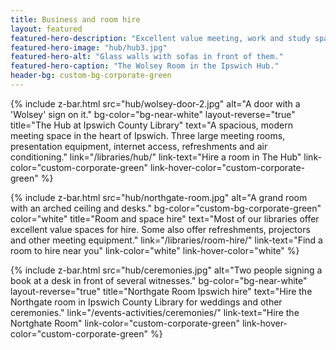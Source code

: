 ```yaml
---
title: Business and room hire
layout: featured
featured-hero-description: "Excellent value meeting, work and study spaces and resources across Suffolk."
featured-hero-image: "hub/hub3.jpg"
featured-hero-alt: "Glass walls with sofas in front of them."
featured-hero-caption: "The Wolsey Room in the Ipswich Hub."
header-bg: custom-bg-corporate-green
---
```


{%
  include z-bar.html
  src="hub/wolsey-door-2.jpg"
  alt="A door with a 'Wolsey' sign on it."
  bg-color="bg-near-white"
  layout-reverse="true"
  title="The Hub at Ipswich County Library"
  text="A spacious, modern meeting space in the heart of Ipswich. Three large meeting rooms, presentation equipment, internet access, refreshments and air conditioning."
  link="/libraries/hub/"
  link-text="Hire a room in The Hub"
  link-color="custom-corporate-green"
  link-hover-color="custom-corporate-green"
%}

{%
  include z-bar.html
  src="hub/northgate-room.jpg"
  alt="A grand room with an arched ceiling and desks."
  bg-color="custom-bg-corporate-green"
  color="white"
  title="Room and space hire"
  text="Most of our libraries offer excellent value spaces for hire. Some also offer refreshments, projectors and other meeting equipment."
  link="/libraries/room-hire/"
  link-text="Find a room to hire near you"
  link-color="white"
  link-hover-color="white"
%}

{%
  include z-bar.html
  src="hub/ceremonies.jpg"
  alt="Two people signing a book at a desk in front of several witnesses."
  bg-color="bg-near-white"
  layout-reverse="true"
  title="Northgate Room Ipswich hire"
  text="Hire the Northgate room in Ipswich County Library for weddings and other ceremonies."
  link="/events-activities/ceremonies/"
  link-text="Hire the Nortghate Room"
  link-color="custom-corporate-green"
  link-hover-color="custom-corporate-green"
%}

